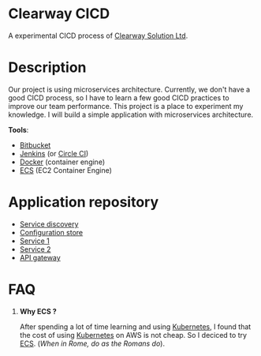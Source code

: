 # Clearway CICD
A experimental CICD process of [Clearway Solution Ltd](http://clearway.vn/).

# Description

Our project is using microservices architecture. Currently, we don't have a good CICD process, so I have to learn a few good CICD practices to improve our team performance. This project is a place to experiment my knowledge. I will build a simple application with microservices architecture. 

**Tools**:
- [Bitbucket](https://bitbucket.org/)
- [Jenkins](https://jenkins.io/) (or [Circle CI](https://circleci.com/))
- [Docker](https://www.docker.com/) (container engine)
- [ECS](https://aws.amazon.com/ecs/) (EC2 Container Engine)


# Application repository

- [Service discovery]()
- [Configuration store]()
- [Service 1]()
- [Service 2]()
- [API gateway]()

# FAQ

1. **Why ECS ?**

   After spending a lot of time learning and using [Kubernetes](https://kubernetes.io/), I found that the cost of using [Kubernetes](https://kubernetes.io/) on AWS is not cheap. So I deciced to try [ECS](https://aws.amazon.com/ecs/). (*When in Rome, do as the Romans do*).


